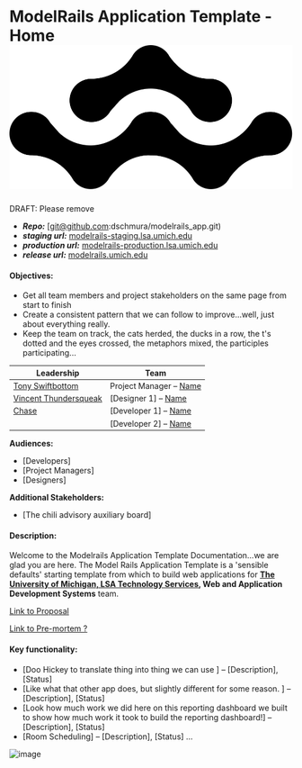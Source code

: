 # ModelRails Application Template - Home  ![logo](https://raw.githubusercontent.com/dschmura/modelrails_app/main/app/assets/images/we_are_wads_mark.svg ':size=50 ') 

<div class="bg-red-700 text-red-50 pt-2 h-10 w-72 -rotate-45 text-center fixed  right-0 bottom-0 mb-32 -mr-14 z-50 shadow-2xl ">DRAFT: Please remove </div>

- ***Repo:*** [git@github.com:dschmura/modelrails_app.git)
- ***staging url:*** [modelrails-staging.lsa.umich.edu ](modelrails-staging.lsa.umich.edu )
- ***production url:*** [modelrails-production.lsa.umich.edu](modelrails-production.lsa.umich.edu) 
- ***release url:*** [modelrails.umich.edu](modelrails.umich.edu) 

#### Objectives:

- Get all team members and project stakeholders on the same page from start to finish
- Create a consistent pattern that we can follow to improve...well, just about everything really.
- Keep the team on track, the cats herded, the ducks in a row, the t's dotted and the eyes crossed, the metaphors mixed, the participles participating...

| **Leadership**                                 | **Team**                                   | 
|------------------------------------------------|--------------------------------------------|
| [Tony Swiftbottom](#)                          | Project Manager – [Name](#)                |
| [Vincent Thundersqueak](#)                     | [Designer 1] – [Name](#)                   |
| [Chase](#)                                     | [Developer 1] – [Name](#)                  |
|                                                | [Developer 2] – [Name](#)                   |


**Audiences:**
  - [Developers]
  - [Project Managers]
  - [Designers]

**Additional Stakeholders:**
  - [The chili advisory auxiliary board]

#### Description:

Welcome to the Modelrails Application Template Documentation...we are glad you are here. The Model Rails Application Template is a 'sensible defaults' starting template from which to build web applications for **[The University of Michigan, LSA Technology Services](https://lsa.umich.edu/technology-services), Web and Application Development Systems** team.

[Link to Proposal](https://imgs.xkcd.com/comics/five_years.png)

[Link to Pre-mortem ?](#)
<!-- ![image]( https://imgs.xkcd.com/comics/old_days_2.png ':size=800') -->


#### Key functionality:

- [Doo Hickey to translate thing into thing we can use ] – [Description], [Status]
- [Like what that other app does, but slightly different for some reason. ] – [Description], [Status]
- [Look how much work we did here on this reporting dashboard we built to show how much work it took to build the reporting dashboard!] – [Description], [Status]
- [Room Scheduling] – [Description], [Status] …

![image](https://imgs.xkcd.com/comics/code_quality.png ':size=700')
